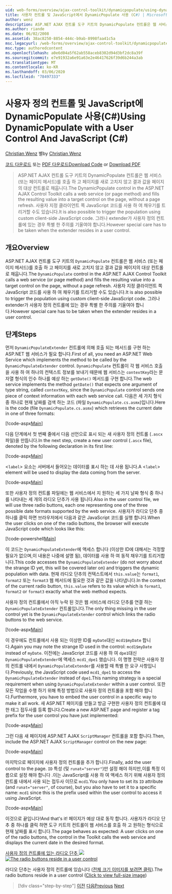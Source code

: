 ```yaml
---
uid: web-forms/overview/ajax-control-toolkit/dynamicpopulate/using-dynamicpopulate-with-a-user-control-and-javascript-cs
title: 사용자 컨트롤 및 JavaScript에서 DynamicPopulate 사용 (C#) | Microsoft Docs
author: wenz
description: ASP.NET AJAX 컨트롤 도구 키트의 DynamicPopulate 컨트롤은 웹 서비스 (또는 페이지 메서드)를 호출 하 고 결과 값을 t ...의 대상 컨트롤로 채웁니다.
ms.author: riande
ms.date: 06/02/2008
ms.assetid: 38ac8250-8854-444c-b9ab-8998faa41c5a
msc.legacyurl: /web-forms/overview/ajax-control-toolkit/dynamicpopulate/using-dynamicpopulate-with-a-user-control-and-javascript-cs
msc.type: authoredcontent
ms.openlocfilehash: a0e6d04a5f62ab558aceb8302d94d3bf2dc8a39f
ms.sourcegitcommit: e7e91932a6e91a63e2e46417626f39d6b244a3ab
ms.translationtype: MT
ms.contentlocale: ko-KR
ms.lasthandoff: 03/06/2020
ms.locfileid: "78497333"
---
```

# <a name="using-dynamicpopulate-with-a-user-control-and-javascript-c"></a><span data-ttu-id="49ae6-103">사용자 정의 컨트롤 및 JavaScript에 DynamicPopulate 사용(C#)</span><span class="sxs-lookup"><span data-stu-id="49ae6-103">Using DynamicPopulate with a User Control And JavaScript (C#)</span></span>

<span data-ttu-id="49ae6-104">[Christian Wenz](https://github.com/wenz) 별</span><span class="sxs-lookup"><span data-stu-id="49ae6-104">by [Christian Wenz](https://github.com/wenz)</span></span>

<span data-ttu-id="49ae6-105">[코드 다운로드](https://download.microsoft.com/download/d/8/f/d8f2f6f9-1b7c-46ad-9252-e1fc81bdea3e/dynamicpopulate2.cs.zip) 또는 [PDF 다운로드](https://download.microsoft.com/download/b/6/a/b6ae89ee-df69-4c87-9bfb-ad1eb2b23373/dynamicpopulate2CS.pdf)</span><span class="sxs-lookup"><span data-stu-id="49ae6-105">[Download Code](https://download.microsoft.com/download/d/8/f/d8f2f6f9-1b7c-46ad-9252-e1fc81bdea3e/dynamicpopulate2.cs.zip) or [Download PDF](https://download.microsoft.com/download/b/6/a/b6ae89ee-df69-4c87-9bfb-ad1eb2b23373/dynamicpopulate2CS.pdf)</span></span>

> <span data-ttu-id="49ae6-106">ASP.NET AJAX 컨트롤 도구 키트의 DynamicPopulate 컨트롤은 웹 서비스 (또는 페이지 메서드)를 호출 하 고 페이지를 새로 고치지 않고 결과 값을 페이지의 대상 컨트롤로 채웁니다.</span><span class="sxs-lookup"><span data-stu-id="49ae6-106">The DynamicPopulate control in the ASP.NET AJAX Control Toolkit calls a web service (or page method) and fills the resulting value into a target control on the page, without a page refresh.</span></span> <span data-ttu-id="49ae6-107">사용자 지정 클라이언트 쪽 JavaScript 코드를 사용 하 여 채우기를 트리거할 수도 있습니다.</span><span class="sxs-lookup"><span data-stu-id="49ae6-107">It is also possible to trigger the population using custom client-side JavaScript code.</span></span> <span data-ttu-id="49ae6-108">그러나 extender가 사용자 정의 컨트롤에 있는 경우 특별 한 주의를 기울여야 합니다.</span><span class="sxs-lookup"><span data-stu-id="49ae6-108">However special care has to be taken when the extender resides in a user control.</span></span>

## <a name="overview"></a><span data-ttu-id="49ae6-109">개요</span><span class="sxs-lookup"><span data-stu-id="49ae6-109">Overview</span></span>

<span data-ttu-id="49ae6-110">ASP.NET AJAX 컨트롤 도구 키트의 `DynamicPopulate` 컨트롤은 웹 서비스 (또는 페이지 메서드)를 호출 하 고 페이지를 새로 고치지 않고 결과 값을 페이지의 대상 컨트롤로 채웁니다.</span><span class="sxs-lookup"><span data-stu-id="49ae6-110">The `DynamicPopulate` control in the ASP.NET AJAX Control Toolkit calls a web service (or page method) and fills the resulting value into a target control on the page, without a page refresh.</span></span> <span data-ttu-id="49ae6-111">사용자 지정 클라이언트 쪽 JavaScript 코드를 사용 하 여 채우기를 트리거할 수도 있습니다.</span><span class="sxs-lookup"><span data-stu-id="49ae6-111">It is also possible to trigger the population using custom client-side JavaScript code.</span></span> <span data-ttu-id="49ae6-112">그러나 extender가 사용자 정의 컨트롤에 있는 경우 특별 한 주의를 기울여야 합니다.</span><span class="sxs-lookup"><span data-stu-id="49ae6-112">However special care has to be taken when the extender resides in a user control.</span></span>

## <a name="steps"></a><span data-ttu-id="49ae6-113">단계</span><span class="sxs-lookup"><span data-stu-id="49ae6-113">Steps</span></span>

<span data-ttu-id="49ae6-114">먼저 `DynamicPopulateExtender` 컨트롤에 의해 호출 되는 메서드를 구현 하는 ASP.NET 웹 서비스가 필요 합니다.</span><span class="sxs-lookup"><span data-stu-id="49ae6-114">First of all, you need an ASP.NET Web Service which implements the method to be called by the `DynamicPopulateExtender` control.</span></span> <span data-ttu-id="49ae6-115">`DynamicPopulate` 컨트롤이 각 웹 서비스 호출을 사용 하 여 하나의 컨텍스트 정보를 보내기 때문에 웹 서비스는 `contextKey`라는 문자열 형식의 인수 하나를 예상 하는 `getDate()` 메서드를 구현 합니다.</span><span class="sxs-lookup"><span data-stu-id="49ae6-115">The web service implements the method `getDate()` that expects one argument of type string, called `contextKey`, since the `DynamicPopulate` control sends one piece of context information with each web service call.</span></span> <span data-ttu-id="49ae6-116">다음은 세 가지 형식 중 하나로 현재 날짜를 검색 하는 코드 (파일 `DynamicPopulate.cs.asmx`)입니다.</span><span class="sxs-lookup"><span data-stu-id="49ae6-116">Here is the code (file `DynamicPopulate.cs.asmx`) which retrieves the current date in one of three formats:</span></span>

[!code-aspx[Main](using-dynamicpopulate-with-a-user-control-and-javascript-cs/samples/sample1.aspx)]

<span data-ttu-id="49ae6-117">다음 단계에서 첫 번째 줄에서 다음 선언으로 표시 되는 새 사용자 정의 컨트롤 (`.ascx` 파일)을 만듭니다.</span><span class="sxs-lookup"><span data-stu-id="49ae6-117">In the next step, create a new user control (`.ascx` file), denoted by the following declaration in its first line:</span></span>

[!code-aspx[Main](using-dynamicpopulate-with-a-user-control-and-javascript-cs/samples/sample2.aspx)]

<span data-ttu-id="49ae6-118">&lt;`label`&gt; 요소는 서버에서 들어오는 데이터를 표시 하는 데 사용 됩니다.</span><span class="sxs-lookup"><span data-stu-id="49ae6-118">A &lt;`label`&gt; element will be used to display the data coming from the server.</span></span>

[!code-aspx[Main](using-dynamicpopulate-with-a-user-control-and-javascript-cs/samples/sample3.aspx)]

<span data-ttu-id="49ae6-119">또한 사용자 정의 컨트롤 파일에는 웹 서비스에서 지 원하는 세 가지 날짜 형식 중 하나를 나타내는 세 개의 라디오 단추가 사용 됩니다.</span><span class="sxs-lookup"><span data-stu-id="49ae6-119">Also in the user control file, we will use three radio buttons, each one representing one of the three possible date formats supported by the web service.</span></span> <span data-ttu-id="49ae6-120">사용자가 라디오 단추 중 하나를 클릭 하면 브라우저에서 다음과 같은 JavaScript 코드를 실행 합니다.</span><span class="sxs-lookup"><span data-stu-id="49ae6-120">When the user clicks on one of the radio buttons, the browser will execute JavaScript code which looks like this:</span></span>

[!code-powershell[Main](using-dynamicpopulate-with-a-user-control-and-javascript-cs/samples/sample4.ps1)]

<span data-ttu-id="49ae6-121">이 코드는 `DynamicPopulateExtender`에 액세스 합니다 (이상한 ID에 대해서는 걱정할 필요가 없으며,이 내용은 나중에 설명 됨), 데이터를 사용 하 여 동적 채우기를 트리거합니다.</span><span class="sxs-lookup"><span data-stu-id="49ae6-121">This code accesses the `DynamicPopulateExtender` (do not worry about the strange ID yet, this will be covered later on) and triggers the dynamic population with data.</span></span> <span data-ttu-id="49ae6-122">현재 라디오 단추의 컨텍스트에서 `this.value`는 `format1`, `format2` 또는 `format3` 웹 메서드에 필요한 것과 같은 값을 나타냅니다.</span><span class="sxs-lookup"><span data-stu-id="49ae6-122">In the context of the current radio button, `this.value` refers to its value which is `format1`, `format2` or `format3` exactly what the web method expects.</span></span>

<span data-ttu-id="49ae6-123">사용자 정의 컨트롤에서 아직 누락 된 것은 웹 서비스에 라디오 단추를 연결 하는 `DynamicPopulateExtender` 컨트롤입니다.</span><span class="sxs-lookup"><span data-stu-id="49ae6-123">The only thing missing in the user control yet is the `DynamicPopulateExtender` control which links the radio buttons to the web service.</span></span>

[!code-aspx[Main](using-dynamicpopulate-with-a-user-control-and-javascript-cs/samples/sample5.aspx)]

<span data-ttu-id="49ae6-124">이 경우에도 컨트롤에서 사용 되는 이상한 ID를 `myDate`대신 `mcd1$myDate` 합니다.</span><span class="sxs-lookup"><span data-stu-id="49ae6-124">Again you may note the strange ID used in the control: `mcd1$myDate` instead of `myDate`.</span></span> <span data-ttu-id="49ae6-125">이전에는 JavaScript 코드를 사용 하 여 `dpe1`대신 `DynamicPopulateExtender`에 액세스 `mcd1_dpe1` 했습니다. 이 명명 전략은 사용자 정의 컨트롤 내에서 `DynamicPopulateExtender`를 사용할 때 특별 한 요구 사항입니다.</span><span class="sxs-lookup"><span data-stu-id="49ae6-125">Previously, the JavaScript code used `mcd1_dpe1` to access the `DynamicPopulateExtender` instead of `dpe1`.This naming strategy is a special requirement when using `DynamicPopulateExtender` within a user control.</span></span> <span data-ttu-id="49ae6-126">또한 모든 작업을 수행 하기 위해 특정 방법으로 사용자 정의 컨트롤을 포함 해야 합니다.</span><span class="sxs-lookup"><span data-stu-id="49ae6-126">Furthermore, you have to embed the user control in a specific way to make it all work.</span></span> <span data-ttu-id="49ae6-127">새 ASP.NET 페이지를 만들고 방금 구현한 사용자 정의 컨트롤에 대 한 태그 접두사를 등록 합니다.</span><span class="sxs-lookup"><span data-stu-id="49ae6-127">Create a new ASP.NET page and register a tag prefix for the user control you have just implemented:</span></span>

[!code-aspx[Main](using-dynamicpopulate-with-a-user-control-and-javascript-cs/samples/sample6.aspx)]

<span data-ttu-id="49ae6-128">그런 다음 새 페이지에 ASP.NET AJAX `ScriptManager` 컨트롤을 포함 합니다.</span><span class="sxs-lookup"><span data-stu-id="49ae6-128">Then, include the ASP.NET AJAX `ScriptManager` control on the new page:</span></span>

[!code-aspx[Main](using-dynamicpopulate-with-a-user-control-and-javascript-cs/samples/sample7.aspx)]

<span data-ttu-id="49ae6-129">마지막으로 페이지에 사용자 정의 컨트롤을 추가 합니다.</span><span class="sxs-lookup"><span data-stu-id="49ae6-129">Finally, add the user control to the page.</span></span> <span data-ttu-id="49ae6-130">`ID` 특성 (및 `runat="server"`)만 설정 해야 하지만,이를 특정 이름으로 설정 해야 합니다 .이는 JavaScript를 사용 하 여 액세스 하기 위해 사용자 정의 컨트롤 내에서 사용 되는 접두사 이므로 `mcd1`.</span><span class="sxs-lookup"><span data-stu-id="49ae6-130">You only have to set its `ID` attribute (and `runat="server"`, of course), but you also have to set it to a specific name: `mcd1` since this is the prefix used within the user control to access it using JavaScript.</span></span>

[!code-aspx[Main](using-dynamicpopulate-with-a-user-control-and-javascript-cs/samples/sample8.aspx)]

<span data-ttu-id="49ae6-131">이것으로 끝입니다!</span><span class="sxs-lookup"><span data-stu-id="49ae6-131">And that's it!</span></span> <span data-ttu-id="49ae6-132">페이지가 예상 대로 동작 합니다. 사용자가 라디오 단추 중 하나를 클릭 하면 도구 키트의 컨트롤이 웹 서비스를 호출 하 고 원하는 형식으로 현재 날짜를 표시 합니다.</span><span class="sxs-lookup"><span data-stu-id="49ae6-132">The page behaves as expected: A user clicks on one of the radio buttons, the control in the Toolkit calls the web service and displays the current date in the desired format.</span></span>

<span data-ttu-id="49ae6-133">[사용자 정의 컨트롤에 있는 라디오 단추 ![](using-dynamicpopulate-with-a-user-control-and-javascript-cs/_static/image2.png)](using-dynamicpopulate-with-a-user-control-and-javascript-cs/_static/image1.png)</span><span class="sxs-lookup"><span data-stu-id="49ae6-133">[![The radio buttons reside in a user control](using-dynamicpopulate-with-a-user-control-and-javascript-cs/_static/image2.png)](using-dynamicpopulate-with-a-user-control-and-javascript-cs/_static/image1.png)</span></span>

<span data-ttu-id="49ae6-134">라디오 단추는 사용자 정의 컨트롤에 있습니다 ([전체 크기 이미지를 보려면 클릭](using-dynamicpopulate-with-a-user-control-and-javascript-cs/_static/image3.png)).</span><span class="sxs-lookup"><span data-stu-id="49ae6-134">The radio buttons reside in a user control ([Click to view full-size image](using-dynamicpopulate-with-a-user-control-and-javascript-cs/_static/image3.png))</span></span>

> [!div class="step-by-step"]
> <span data-ttu-id="49ae6-135">[이전](dynamically-populating-a-control-using-javascript-code-cs.md)
> [다음](dynamically-populating-a-control-vb.md)</span><span class="sxs-lookup"><span data-stu-id="49ae6-135">[Previous](dynamically-populating-a-control-using-javascript-code-cs.md)
[Next](dynamically-populating-a-control-vb.md)</span></span>

